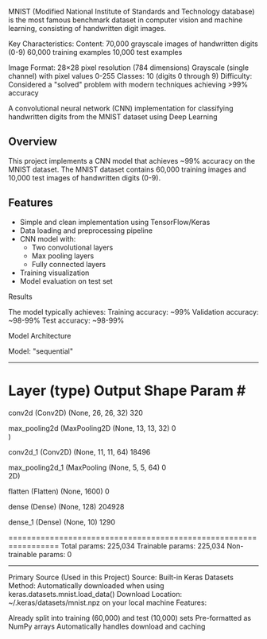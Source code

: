 MNIST (Modified National Institute of Standards and Technology database) is the most famous benchmark dataset in computer vision and machine learning, consisting of handwritten digit images.

Key Characteristics:
Content: 70,000 grayscale images of handwritten digits (0-9)
60,000 training examples
10,000 test examples

Image Format:
28×28 pixel resolution (784 dimensions)
Grayscale (single channel) with pixel values 0-255
Classes: 10 (digits 0 through 9)
Difficulty: Considered a "solved" problem with modern techniques achieving >99% accuracy



A convolutional neural network (CNN) implementation for classifying handwritten digits from the MNIST dataset using Deep Learning

## Overview
This project implements a CNN model that achieves ~99% accuracy on the MNIST dataset. The MNIST dataset contains 60,000 training images and 10,000 test images of handwritten digits (0-9).


## Features
- Simple and clean implementation using TensorFlow/Keras
- Data loading and preprocessing pipeline
- CNN model with:
  - Two convolutional layers
  - Max pooling layers
  - Fully connected layers
- Training visualization
- Model evaluation on test set



Results

The model typically achieves:
Training accuracy: ~99%
Validation accuracy: ~98-99%
Test accuracy: ~98-99%





Model Architecture

Model: "sequential"
_________________________________________________________________
 Layer (type)                Output Shape              Param #   
=================================================================
 conv2d (Conv2D)             (None, 26, 26, 32)        320       
                                                                 
 max_pooling2d (MaxPooling2D  (None, 13, 13, 32)       0         
 )                                                               
                                                                 
 conv2d_1 (Conv2D)           (None, 11, 11, 64)        18496     
                                                                 
 max_pooling2d_1 (MaxPooling  (None, 5, 5, 64)         0         
 2D)                                                             
                                                                 
 flatten (Flatten)           (None, 1600)              0         
                                                                 
 dense (Dense)               (None, 128)               204928    
                                                                 
 dense_1 (Dense)             (None, 10)                1290      
                                                                 
=================================================================
Total params: 225,034
Trainable params: 225,034
Non-trainable params: 0
_________________________________________________________________



Primary Source (Used in this Project)
Source: Built-in Keras Datasets
Method: Automatically downloaded when using keras.datasets.mnist.load_data()
Download Location: ~/.keras/datasets/mnist.npz on your local machine
Features:

Already split into training (60,000) and test (10,000) sets
Pre-formatted as NumPy arrays
Automatically handles download and caching









